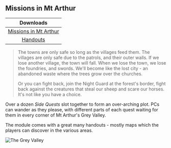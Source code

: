 ## Missions in Mt Arthur

| Downloads                    |
|:----------------------------:|
| [Missions in Mt Arthur][mim] |
| [Handouts][handouts]         |

> The towns are only safe so long as the villages feed them.
> The villages are only safe due to the patrols, and their outer walls.
> If we lose another village, the town will fall.
> When we lose the town, we lose the foundries, and swords.
> We'll become like the lost city - an abandoned waste where the trees grow over the churches.
>
> Or you can fight back, join the Night Guard at the forest's border, fight back against the creatures that steal our sheep and scare our horses.
> It's not like you have a choice.

Over a dozen *Side Quests* slot together to form an over-arching plot.
PCs can wander as they please, with different parts of each quest waiting for them in every corner of Mt Arthur's Grey Valley.

The module comes with a great many handouts - mostly maps which the players can discover in the various areas.

![The Grey Valley](images/Irina/greylands.jpg)

[mim]: https://gitlab.com/bindrpg/mim/-/jobs/artifacts/master/raw/mim.pdf?job=compile_pdf
[handouts]: https://gitlab.com/bindrpg/mim/-/jobs/artifacts/master/raw/handouts.pdf?job=compile_pdf
